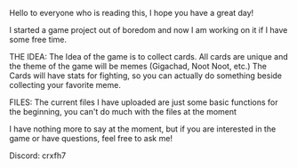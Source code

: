 Hello to everyone who is reading this, I hope you have a great day!

I started a game project out of boredom and now I am working on it if I have some free time.

THE IDEA:
The Idea of the game is to collect cards.
All cards are unique and the theme of the game will be memes (Gigachad, Noot Noot, etc.)
The Cards will have stats for fighting, so you can actually do something beside collecting your favorite meme.

FILES:
The current files I have uploaded are just some basic functions for the beginning, you can't do much with the files at the moment

I have nothing more to say at the moment, but if you are interested in the game or have questions, feel free to ask me!

Discord: crxfh7
